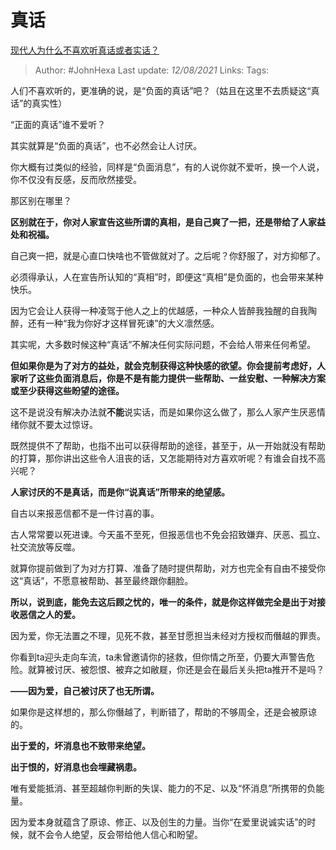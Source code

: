 # 真话
[现代人为什么不喜欢听真话或者实话？](https://www.zhihu.com/question/289632990/answer/2048173451)

> Author: #JohnHexa 
Last update: *12/08/2021* 
Links:
Tags:  
  

人们不喜欢听的，更准确的说，是“负面的真话”吧？（姑且在这里不去质疑这“真话”的真实性）

“正面的真话”谁不爱听？

其实就算是“负面的真话”，也不必然会让人讨厌。

你大概有过类似的经验，同样是“负面消息”，有的人说你就不爱听，换一个人说，你不仅没有反感，反而欣然接受。

那区别在哪里？

**区别就在于，你对人家宣告这些所谓的真相，是自己爽了一把，还是带给了人家益处和祝福。**

自己爽一把，就是心直口快啥也不管做就对了。之后呢？你舒服了，对方抑郁了。

必须得承认，人在宣告所认知的“真相”时，即便这“真相”是负面的，也会带来某种快乐。

因为它会让人获得一种凌驾于他人之上的优越感，一种众人皆醉我独醒的自我陶醉，还有一种“我为你好才这样冒死谏”的大义凛然感。

其实呢，大多数时候这种“真话”不解决任何实际问题，不会给人带来任何希望。

**但如果你是为了对方的益处，就会克制获得这种快感的欲望。你会提前考虑好，人家听了这些负面消息后，你是不是有能力提供一些帮助、一丝安慰、一种解决方案或至少获得这些盼望的途径。**

这不是说没有解决办法就**不能**说实话，而是如果你这么做了，那么人家产生厌恶情绪你就不要太过惊讶。

既然提供不了帮助，也指不出可以获得帮助的途径，甚至于，从一开始就没有帮助的打算，那你讲出这些令人沮丧的话，又怎能期待对方喜欢听呢？有谁会自找不高兴呢？

**人家讨厌的不是真话，而是你“说真话”所带来的绝望感。**

自古以来报恶信都不是一件讨喜的事。

古人常常要以死进谏。今天虽不至死，但报恶信也不免会招致嫌弃、厌恶、孤立、社交流放等反噬。

就算你提前做到了为对方打算、准备了随时提供帮助，对方也完全有自由不接受你这“真话”，不愿意被帮助、甚至最终跟你翻脸。

**所以，说到底，能免去这后顾之忧的，唯一的条件，就是你这样做完全是出于对接收恶信之人的爱。**

因为爱，你无法置之不理，见死不救，甚至甘愿担当未经对方授权而僭越的罪责。

你看到ta迎头走向车流，ta未曾邀请你的拯救，但你情之所至，仍要大声警告危险。就算被讨厌、被怨恨、被弃之如敝屣，你还是会在最后关头把ta推开不是吗？

**——因为爱，自己被讨厌了也无所谓。**

如果你是这样想的，那么你僭越了，判断错了，帮助的不够周全，还是会被原谅的。

**出于爱的，坏消息也不致带来绝望。**

**出于恨的，好消息也会埋藏祸患。**

唯有爱能抵消、甚至超越你判断的失误、能力的不足、以及“怀消息”所携带的负能量。

因为爱本身就蕴含了原谅、修正、以及创生的力量。当你“在爱里说诚实话”的时候，就不会令人绝望，反会带给他人信心和盼望。